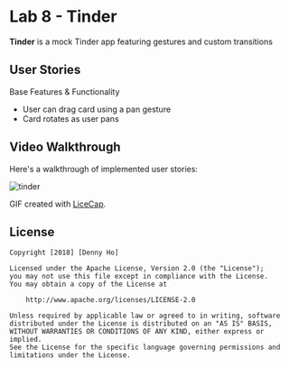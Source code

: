 # Lab 8 - Tinder

**Tinder** is a mock Tinder app featuring gestures and custom transitions


## User Stories

Base Features & Functionality

- User can drag card using a pan gesture 
- Card rotates as user pans

## Video Walkthrough

Here's a walkthrough of implemented user stories:

![tinder](https://user-images.githubusercontent.com/31720526/47961084-f7dd7200-dfc0-11e8-8f92-d1035dc5fb71.gif)

GIF created with [LiceCap](http://www.cockos.com/licecap/).

## License

    Copyright [2018] [Denny Ho]

    Licensed under the Apache License, Version 2.0 (the "License");
    you may not use this file except in compliance with the License.
    You may obtain a copy of the License at

        http://www.apache.org/licenses/LICENSE-2.0

    Unless required by applicable law or agreed to in writing, software
    distributed under the License is distributed on an "AS IS" BASIS,
    WITHOUT WARRANTIES OR CONDITIONS OF ANY KIND, either express or implied.
    See the License for the specific language governing permissions and
    limitations under the License.
